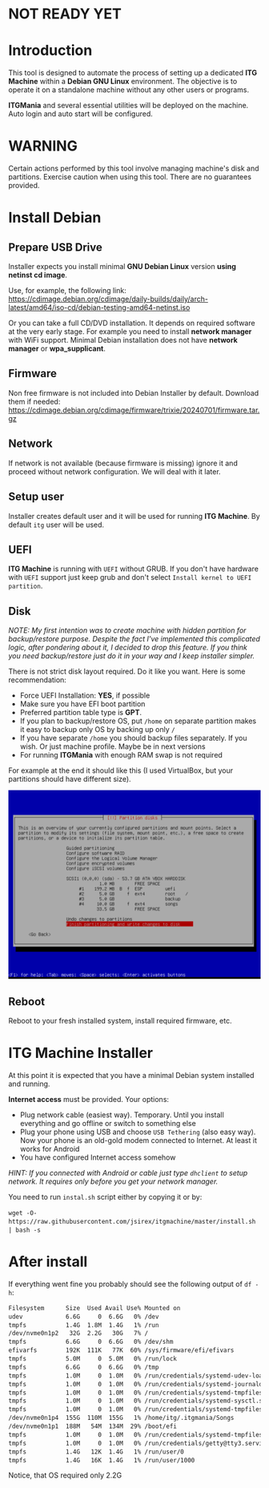 # NOT READY YET


# Introduction

This tool is designed to automate the process of setting up a
dedicated **ITG Machine** within a **Debian GNU Linux**
environment. The objective is to operate it on a standalone machine
without any other users or programs.

**ITGMania** and several essential utilities will be deployed on the
machine. Auto login and auto start will be configured.

# WARNING

Certain actions performed by this tool involve managing machine's disk
and partitions. Exercise caution when using this tool. There are no
guarantees provided.

# Install Debian

## Prepare USB Drive

Installer expects you install minimal **GNU Debian Linux** version
**using netinst cd image**.

Use, for example, the following link:
https://cdimage.debian.org/cdimage/daily-builds/daily/arch-latest/amd64/iso-cd/debian-testing-amd64-netinst.iso

Or you can take a full CD/DVD installation. It depends on required
software at the very early stage. For example you need to install
**network manager** with WiFi support. Minimal Debian installation
does not have **network manager** or **wpa_supplicant**.

## Firmware

Non free firmware is not included into Debian Installer by
default. Download them if needed:
https://cdimage.debian.org/cdimage/firmware/trixie/20240701/firmware.tar.gz

## Network

If network is not available (because firmware is missing) ignore it
and proceed without network configuration. We will deal with it later.

## Setup user

Installer creates default user and it will be used for running **ITG Machine**.
By default `itg` user will be used.

## UEFI

**ITG Machine** is running with `UEFI` without GRUB. If you don't have
hardware with `UEFI` support just keep grub and don't select `Install
kernel to UEFI partition`.

## Disk

*NOTE: My first intention was to create machine with hidden partition for backup/restore purpose.*
*Despite the fact I've implemented this complicated logic, after pondering about it, I decided to drop this feature.*
*If you think you need backup/restore just do it in your way and I keep installer simpler.*

There is not strict disk layout required. Do it like you want. Here is some recommendation:

- Force UEFI Installation: **YES**, if possible
- Make sure you have EFI boot partition
- Preferred partition table type is **GPT**.
- If you plan to backup/restore OS, put `/home` on separate partition makes it easy to backup only OS by backing up only `/`
- If you have separate `/home` you should backup files separately. If you wish. Or just machine profile. Maybe be in next versions
- For running **ITGMania** with enough RAM swap is not required


For example at the end it should like this (I used VirtualBox, but
your partitions should have different size).

![disk-partition.png](images/disk-partition.png)


## Reboot

Reboot to your fresh installed system, install required firmware, etc.

# ITG Machine Installer

At this point it is expected that you have a minimal Debian system installed and running.

**Internet access** must be provided. Your options:
- Plug network cable (easiest way). Temporary. Until you install
  everything and go offline or switch to something else
- Plug your phone using USB and choose `USB Tethering` (also easy
  way). Now your phone is an old-gold modem connected to Internet. At
  least it works for Android
- You have configured Internet access somehow

*HINT: If you connected with Android or cable just type `dhclient` to
setup network. It requires only before you get your network manager.*

You need to run `instal.sh` script either by copying it or by:

`wget -O- https://raw.githubusercontent.com/jsirex/itgmachine/master/install.sh | bash -s`


# After install

If everything went fine you probably should see the following output of `df -h`:

``` bash
Filesystem      Size  Used Avail Use% Mounted on
udev            6.6G     0  6.6G   0% /dev
tmpfs           1.4G  1.8M  1.4G   1% /run
/dev/nvme0n1p2   32G  2.2G   30G   7% /
tmpfs           6.6G     0  6.6G   0% /dev/shm
efivarfs        192K  111K   77K  60% /sys/firmware/efi/efivars
tmpfs           5.0M     0  5.0M   0% /run/lock
tmpfs           6.6G     0  6.6G   0% /tmp
tmpfs           1.0M     0  1.0M   0% /run/credentials/systemd-udev-load-credentials.service
tmpfs           1.0M     0  1.0M   0% /run/credentials/systemd-journald.service
tmpfs           1.0M     0  1.0M   0% /run/credentials/systemd-tmpfiles-setup-dev-early.service
tmpfs           1.0M     0  1.0M   0% /run/credentials/systemd-sysctl.service
tmpfs           1.0M     0  1.0M   0% /run/credentials/systemd-tmpfiles-setup-dev.service
/dev/nvme0n1p4  155G  110M  155G   1% /home/itg/.itgmania/Songs
/dev/nvme0n1p1  188M   54M  134M  29% /boot/efi
tmpfs           1.0M     0  1.0M   0% /run/credentials/systemd-tmpfiles-setup.service
tmpfs           1.0M     0  1.0M   0% /run/credentials/getty@tty3.service
tmpfs           1.4G   12K  1.4G   1% /run/user/0
tmpfs           1.4G   16K  1.4G   1% /run/user/1000
```

Notice, that OS required only 2.2G
